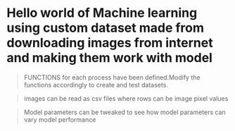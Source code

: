 # Hello world of Machine learning using custom dataset made from downloading images from internet and making them work with model

> FUNCTIONS for each process have been defined.Modify the functions accordingly to create and test datasets.

> images can be read as csv files where rows can be image pixel values 

> Model parameters can be tweaked to see how model parameters can vary model performance


